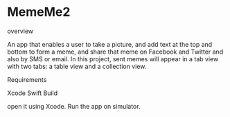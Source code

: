 # MemeMe2
overview

An app that enables a user to take a picture, and add text at the top and bottom to form a meme, and share that meme on Facebook and Twitter and also by SMS or email. In this project, sent memes will appear in a tab view with two tabs: a table view and a collection view.

Requirements

Xcode
Swift
Build

open it using Xcode.
Run the app on simulator.
